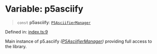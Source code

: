 # Variable: p5asciify

> `const` **p5asciify**: [`P5AsciifierManager`](../classes/P5AsciifierManager.md)

Defined in: [index.ts:9](https://github.com/humanbydefinition/p5.asciify/blob/5e9910685d5c8078f25814adc623836a002b98cb/src/lib/index.ts#L9)

Main instance of p5.asciify _([P5AsciifierManager](../classes/P5AsciifierManager.md))_ providing full access to the library.

